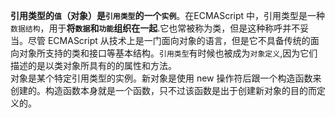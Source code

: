 **引用类型的`值`（对象）是`引用类型`的一个`实例`**。在ECMAScript 中，引用类型是一种`数据结构`，用于**将`数据`和`功能`组织在一起**.它也常被称为类，但是这种称呼并不妥当。尽管 ECMAScript 从技术上是一门面向对象的语言，但是它不具备传统的面向对象所支持的类和接口等基本结构。`引用类型`有时候也被成为`对象定义`,因为它们描述的是以类对象所具有的的属性和方法。  
对象是某个特定引用类型的实例。新对象是使用 new 操作符后跟一个构造函数来创建的。构造函数本身就是一个函数，只不过该函数是出于创建新对象的目的而定义的。  
